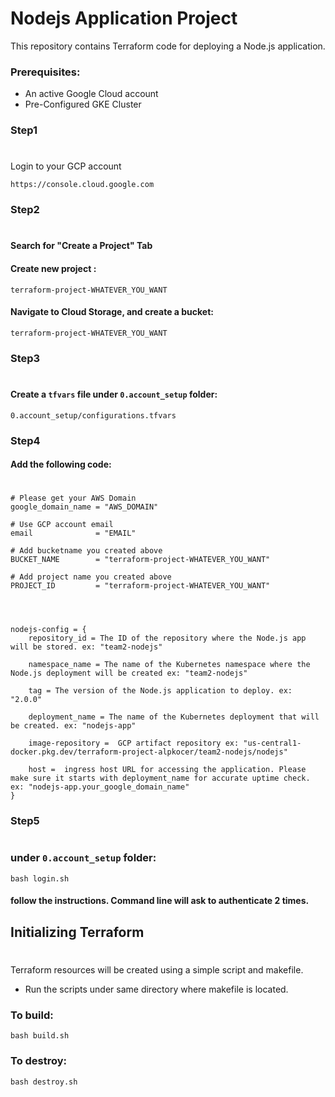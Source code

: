 
# Nodejs Application Project


This repository contains Terraform code for deploying a Node.js application.

### Prerequisites:

* An active Google Cloud account
* Pre-Configured GKE Cluster



### Step1
#

Login to your GCP account
```
https://console.cloud.google.com
```

### Step2
#
#### Search for "Create a Project" Tab
#### Create new project :

```
terraform-project-WHATEVER_YOU_WANT
```

#### Navigate to Cloud Storage, and create a bucket: 
```
terraform-project-WHATEVER_YOU_WANT 
```

### Step3
#
#### Create a `tfvars` file under `0.account_setup` folder:
```
0.account_setup/configurations.tfvars
```

### Step4
#### Add the following code:
#
```
# Please get your AWS Domain
google_domain_name = "AWS_DOMAIN"

# Use GCP account email
email              = "EMAIL"

# Add bucketname you created above
BUCKET_NAME        = "terraform-project-WHATEVER_YOU_WANT"

# Add project name you created above
PROJECT_ID         = "terraform-project-WHATEVER_YOU_WANT" 




nodejs-config = {
    repository_id = The ID of the repository where the Node.js app will be stored. ex: "team2-nodejs"

    namespace_name = The name of the Kubernetes namespace where the Node.js deployment will be created ex: "team2-nodejs"

    tag = The version of the Node.js application to deploy. ex: "2.0.0"

    deployment_name = The name of the Kubernetes deployment that will be created. ex: "nodejs-app"

    image-repository =  GCP artifact repository ex: "us-central1-docker.pkg.dev/terraform-project-alpkocer/team2-nodejs/nodejs"  

    host =  ingress host URL for accessing the application. Please make sure it starts with deployment_name for accurate uptime check. ex: "nodejs-app.your_google_domain_name"
}

```

### Step5
#
### under `0.account_setup` folder:

```
bash login.sh 
```
#### follow the instructions. Command line will ask to authenticate 2 times.



## Initializing Terraform
#

Terraform resources will be created using a simple script and makefile.

* Run the scripts under same directory where makefile is located.

### To build:

```
bash build.sh
```

### To destroy:

```
bash destroy.sh
```






